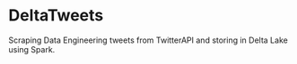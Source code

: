 # DeltaTweets
Scraping Data Engineering tweets from TwitterAPI and storing in Delta Lake using Spark.
